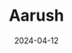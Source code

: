 ---
title: Aarush
address: 26 Avenue de Paris, 94300 Vincennes
date: 2024-04-12
ratings:
- 3
tags:
- indien
cover: P1004181_export
---